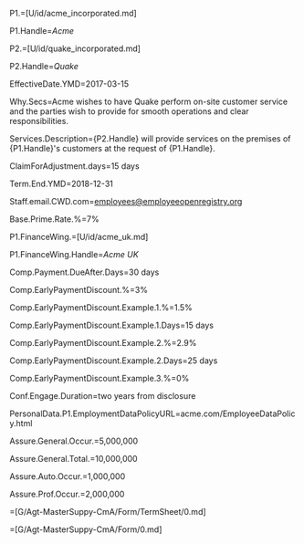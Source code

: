 P1.=[U/id/acme_incorporated.md]

P1.Handle=<i>Acme</i>

P2.=[U/id/quake_incorporated.md]

P2.Handle=<i>Quake</i>

EffectiveDate.YMD=2017-03-15

Why.Secs=Acme wishes to have Quake perform on-site customer service and the parties wish to provide for smooth operations and clear responsibilities. 

Services.Description={P2.Handle} will provide services on the premises of {P1.Handle}'s customers at the request of {P1.Handle}.

ClaimForAdjustment.days=15 days

Term.End.YMD=2018-12-31

Staff.email.CWD.com=employees@employeeopenregistry.org

Base.Prime.Rate.%=7%

P1.FinanceWing.=[U/id/acme_uk.md]

P1.FinanceWing.Handle=<i>Acme UK</i>

Comp.Payment.DueAfter.Days=30 days

Comp.EarlyPaymentDiscount.%=3%

Comp.EarlyPaymentDiscount.Example.1.%=1.5%

Comp.EarlyPaymentDiscount.Example.1.Days=15 days

Comp.EarlyPaymentDiscount.Example.2.%=2.9%

Comp.EarlyPaymentDiscount.Example.2.Days=25 days

Comp.EarlyPaymentDiscount.Example.3.%=0%

Conf.Engage.Duration=two years from disclosure

PersonalData.P1.EmploymentDataPolicyURL=acme.com/EmployeeDataPolicy.html

Assure.General.Occur.$=$5,000,000

Assure.General.Total.$=$10,000,000

Assure.Auto.Occur.$=$1,000,000

Assure.Prof.Occur.$=$2,000,000

=[G/Agt-MasterSuppy-CmA/Form/TermSheet/0.md]

=[G/Agt-MasterSuppy-CmA/Form/0.md]